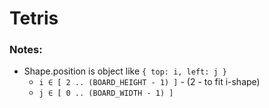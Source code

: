 # Tetris

### Notes:

- Shape.position is object like `{ top: i, left: j }`
  - `i ∈ [ 2 .. (BOARD_HEIGHT - 1) ]` - (2 - to fit i-shape)
  - `j ∈ [ 0 .. (BOARD_WIDTH - 1) ]`
